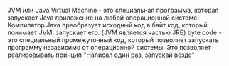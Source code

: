 JVM или Java Virtual Machine - это специальная программа, которая запускает Java приложение на любой операционной системе. Компилятор Java преобразует исходный код в байт код, который понимает JVM, запускает его. (JVM является частью JRE)
byte code - это специальный промежуточный код, который позволяет запускать программу независимо от операционной системы. 
Это позволяет реализовывать принцип "Написал один раз, запускай везде"
